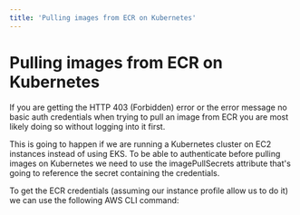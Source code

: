 ```yaml
---
title: 'Pulling images from ECR on Kubernetes'
---
```

# Pulling images from ECR on Kubernetes

If you are getting the HTTP 403 (Forbidden) error or the error message no basic auth credentials when trying to pull an image from ECR you are most likely doing so without logging into it first.

This is going to happen if we are running a Kubernetes cluster on EC2 instances instead of using EKS. To be able to authenticate before pulling images on Kubernetes we need to use the imagePullSecrets attribute that's going to reference the secret containing the credentials.

To get the ECR credentials (assuming our instance profile allow us to do it) we can use the following AWS CLI command:
